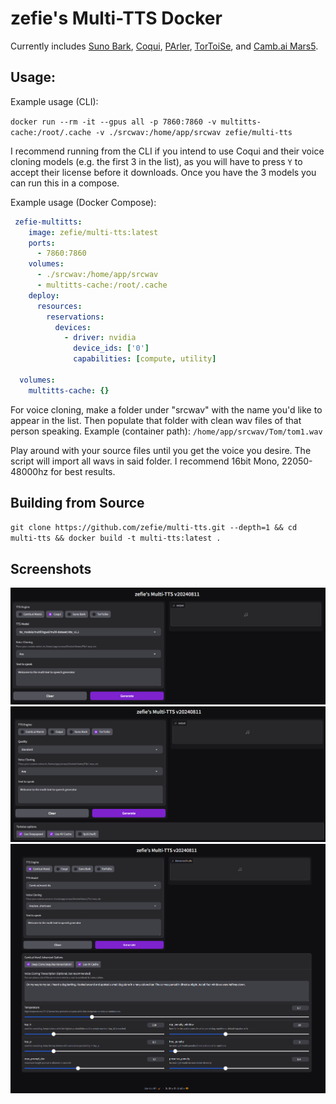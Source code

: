 # zefie's Multi-TTS Docker

Currently includes [Suno Bark](https://github.com/suno-ai/bark), [Coqui](https://github.com/coqui-ai/TTS), [PArler](https://github.com/huggingface/parler-tts), [TorToiSe](https://github.com/neonbjb/tortoise-tts), and [Camb.ai Mars5](https://github.com/Camb-ai/MARS5-TTS/).

## Usage:

Example usage (CLI):

`docker run --rm -it --gpus all -p 7860:7860 -v multitts-cache:/root/.cache -v ./srcwav:/home/app/srcwav zefie/multi-tts`
 
I recommend running from the CLI if you intend to use Coqui and their voice cloning models (e.g. the first 3 in the list), as you will have to press `Y` to accept their license before it downloads. Once you have the 3 models you can run this in a compose.

Example usage (Docker Compose):
```yaml
 zefie-multitts:
    image: zefie/multi-tts:latest
    ports:
      - 7860:7860
    volumes:
      - ./srcwav:/home/app/srcwav
      - multitts-cache:/root/.cache
    deploy:
      resources:
        reservations:
          devices:
            - driver: nvidia
              device_ids: ['0']
              capabilities: [compute, utility]

  volumes:
    multitts-cache: {} 
```

For voice cloning, make a folder under "srcwav" with the name you'd like to appear in the list. Then populate that folder with clean wav files of that person speaking. Example (container path): `/home/app/srcwav/Tom/tom1.wav`

Play around with your source files until you get the voice you desire. The script will import all wavs in said folder. I recommend 16bit Mono, 22050-48000hz for best results.

## Building from Source
`git clone https://github.com/zefie/multi-tts.git --depth=1 && cd multi-tts && docker build -t multi-tts:latest .`

## Screenshots
![Coqui](https://github.com/zefie/multi-tts/blob/main/screenshots/20240811_coqui.png?raw=true)
![TorToiSe](https://github.com/zefie/multi-tts/blob/main/screenshots/20240811_tortoise.png?raw=true)
![Camb.ai Mars5](https://github.com/zefie/multi-tts/blob/main/screenshots/20240811_mars5.png?raw=true)
